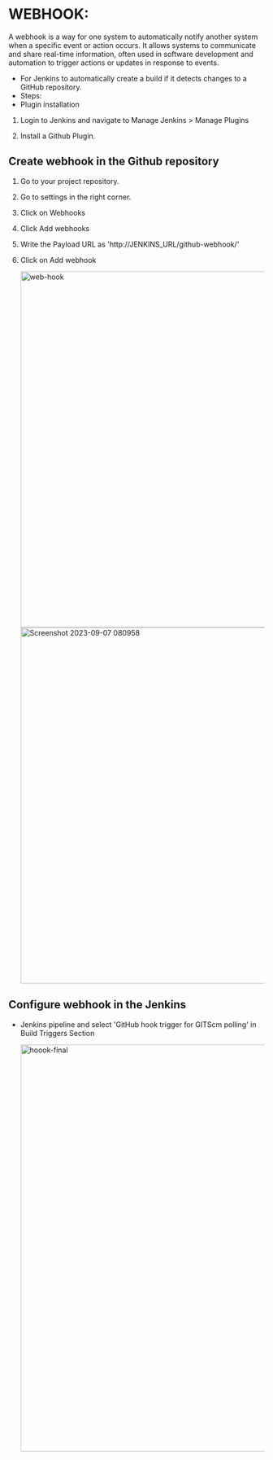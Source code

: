 # WEBHOOK:
A webhook is a way for one system to automatically notify another system when a specific event or action occurs. It allows systems to communicate and share real-time information, often used in software development and automation to trigger actions or updates in response to events.

- For Jenkins to automatically create a build if it detects changes to a GitHub repository.
- Steps:
- Plugin installation

1. Login to Jenkins and navigate to Manage Jenkins > Manage Plugins

2. Install a Github Plugin.


## Create webhook in the Github repository

1. Go to your project repository.
2. Go to settings in the right corner.
3. Click on Webhooks
4. Click Add webhooks
5. Write the Payload URL as 'http://JENKINS_URL/github-webhook/'
6. Click on Add webhook
   
   <img width="700" alt="web-hook" src="https://github.com/Muhammad-HAMMAD-KHAN-0096/DEVOPS-PROJECTS/assets/141496839/a5acf4f9-2bf2-4e21-a95e-e37d9e2fbede">

   <img width="700" alt="Screenshot 2023-09-07 080958" src="https://github.com/Muhammad-HAMMAD-KHAN-0096/DEVOPS-PROJECTS/assets/141496839/ab5dda7a-1a4d-4a9d-89bf-6683f9eb3244">

## Configure webhook in the Jenkins 

- Jenkins pipeline and select 'GitHub hook trigger for GITScm polling' in Build Triggers Section

  <img width="800" alt="hoook-final " src="https://github.com/Muhammad-HAMMAD-KHAN-0096/DEVOPS-PROJECTS/assets/141496839/40b41afa-cc51-4e05-b2fe-4ce883664550">


